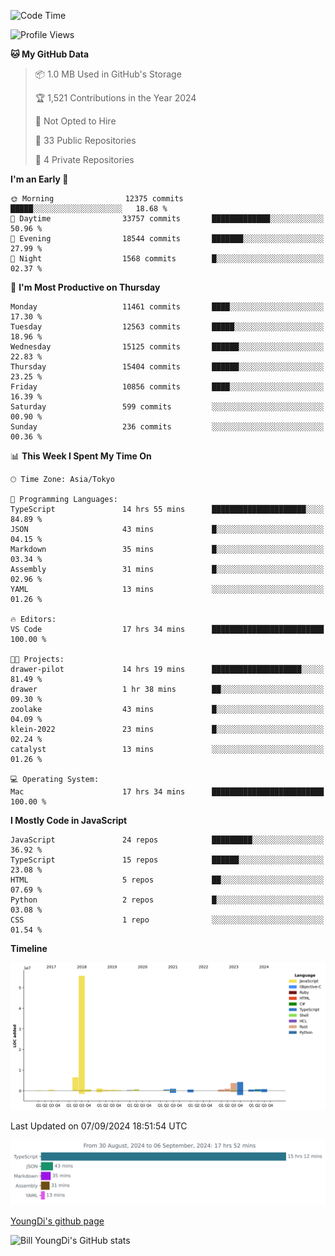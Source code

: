 <!--START_SECTION:waka-->
![Code Time](http://img.shields.io/badge/Code%20Time-933%20hrs%2050%20mins-blue)

![Profile Views](http://img.shields.io/badge/Profile%20Views-0-blue)

**🐱 My GitHub Data** 

> 📦 1.0 MB Used in GitHub's Storage 
 > 
> 🏆 1,521 Contributions in the Year 2024
 > 
> 🚫 Not Opted to Hire
 > 
> 📜 33 Public Repositories 
 > 
> 🔑 4 Private Repositories 
 > 
**I'm an Early 🐤** 

```text
🌞 Morning                12375 commits       █████░░░░░░░░░░░░░░░░░░░░   18.68 % 
🌆 Daytime                33757 commits       █████████████░░░░░░░░░░░░   50.96 % 
🌃 Evening                18544 commits       ███████░░░░░░░░░░░░░░░░░░   27.99 % 
🌙 Night                  1568 commits        █░░░░░░░░░░░░░░░░░░░░░░░░   02.37 % 
```
📅 **I'm Most Productive on Thursday** 

```text
Monday                   11461 commits       ████░░░░░░░░░░░░░░░░░░░░░   17.30 % 
Tuesday                  12563 commits       █████░░░░░░░░░░░░░░░░░░░░   18.96 % 
Wednesday                15125 commits       ██████░░░░░░░░░░░░░░░░░░░   22.83 % 
Thursday                 15404 commits       ██████░░░░░░░░░░░░░░░░░░░   23.25 % 
Friday                   10856 commits       ████░░░░░░░░░░░░░░░░░░░░░   16.39 % 
Saturday                 599 commits         ░░░░░░░░░░░░░░░░░░░░░░░░░   00.90 % 
Sunday                   236 commits         ░░░░░░░░░░░░░░░░░░░░░░░░░   00.36 % 
```


📊 **This Week I Spent My Time On** 

```text
🕑︎ Time Zone: Asia/Tokyo

💬 Programming Languages: 
TypeScript               14 hrs 55 mins      █████████████████████░░░░   84.89 % 
JSON                     43 mins             █░░░░░░░░░░░░░░░░░░░░░░░░   04.15 % 
Markdown                 35 mins             █░░░░░░░░░░░░░░░░░░░░░░░░   03.34 % 
Assembly                 31 mins             █░░░░░░░░░░░░░░░░░░░░░░░░   02.96 % 
YAML                     13 mins             ░░░░░░░░░░░░░░░░░░░░░░░░░   01.26 % 

🔥 Editors: 
VS Code                  17 hrs 34 mins      █████████████████████████   100.00 % 

🐱‍💻 Projects: 
drawer-pilot             14 hrs 19 mins      ████████████████████░░░░░   81.49 % 
drawer                   1 hr 38 mins        ██░░░░░░░░░░░░░░░░░░░░░░░   09.30 % 
zoolake                  43 mins             █░░░░░░░░░░░░░░░░░░░░░░░░   04.09 % 
klein-2022               23 mins             █░░░░░░░░░░░░░░░░░░░░░░░░   02.24 % 
catalyst                 13 mins             ░░░░░░░░░░░░░░░░░░░░░░░░░   01.26 % 

💻 Operating System: 
Mac                      17 hrs 34 mins      █████████████████████████   100.00 % 
```

**I Mostly Code in JavaScript** 

```text
JavaScript               24 repos            █████████░░░░░░░░░░░░░░░░   36.92 % 
TypeScript               15 repos            ██████░░░░░░░░░░░░░░░░░░░   23.08 % 
HTML                     5 repos             ██░░░░░░░░░░░░░░░░░░░░░░░   07.69 % 
Python                   2 repos             █░░░░░░░░░░░░░░░░░░░░░░░░   03.08 % 
CSS                      1 repo              ░░░░░░░░░░░░░░░░░░░░░░░░░   01.54 % 
```



**Timeline**

![Lines of Code chart](https://raw.githubusercontent.com/Youngdi/Youngdi/master/assets/bar_graph.png)


 Last Updated on 07/09/2024 18:51:54 UTC
<!--END_SECTION:waka-->

![wakatime](./images/stat.svg)

[YoungDi's github page](https://youngdi.github.io)

![Bill YoungDi's GitHub stats](https://github-readme-stats.vercel.app/api?username=youngdi&count_private=true&show_icons=true)
